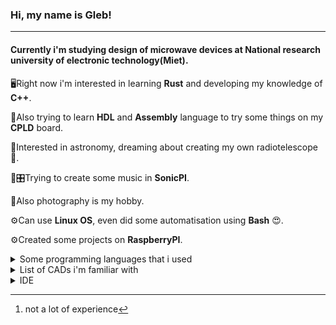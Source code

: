 
### Hi, my name is Gleb! 
---
#### Currently i'm studying design of microwave devices at National research university of electronic technology(Miet).

🖥Right now i'm interested in learning **Rust** and developing my knowledge of **C++**.

💾Also trying to learn **HDL** and **Assembly** language to try some things on my **CPLD** board.

🔭Interested in astronomy, dreaming about creating my own radiotelescope📡. 

🎵🎛Trying to create some music in **SonicPI**.

📸Also photography is my hobby.

⚙Can use **Linux OS**, even did some automatisation using **Bash** 😍.

⚙Created some projects on **RaspberryPI**.
<details><summary>Some programming languages that i used</summary>
<p>
  
- C++
- Python [^1]
  
</p>
</details>

<details><summary>List of CADs i'm familiar with</summary>
<p>
  
+ Microwave Office
+ Keysight Advanced Design System
  + Genesys
  + EMpro
+ Altium Designer
+ Intel Quartus
+ NI Multisim
+ also had a little experience with AutoCAD😄

</p>
</details>

<details><summary>IDE</summary>
<p>
  
* Visual Studio/VS Code
* Code Blocks
* GNUradio companion(developed some software for Software Defined Radio)
* LabVIEW
</p>
</details>

[^1]:not a lot of experience
<!--
**JudgeDreadsTheFirst/JudgeDreadsTheFirst** is a ✨ _special_ ✨ repository because its `README.md` (this file) appears on your GitHub profile.

Here are some ideas to get you started:

- 🔭 I’m currently working on ...
- 🌱 I’m currently learning ...
- 👯 I’m looking to collaborate on ...
- 🤔 I’m looking for help with ...
- 💬 Ask me about ...
- 📫 How to reach me: ...
- 😄 Pronouns: ...
- ⚡ Fun fact: ...
-->

